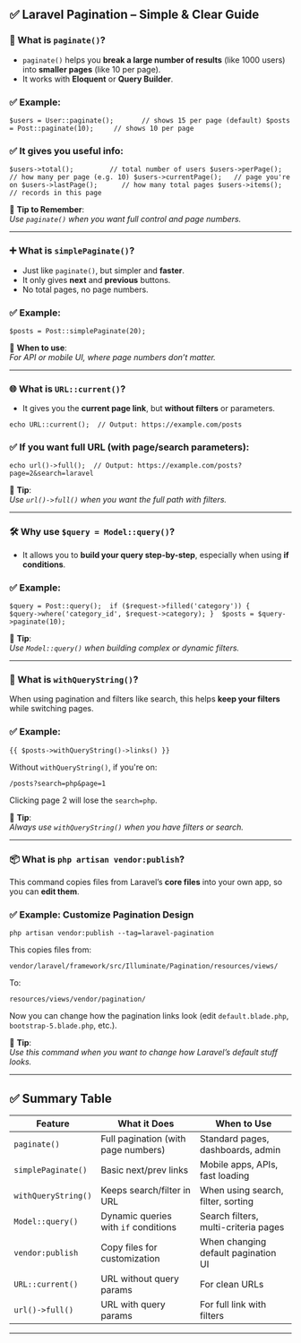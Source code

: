 ## ✅ Laravel Pagination – Simple & Clear Guide

### 🔢 What is `paginate()`?

- `paginate()` helps you **break a large number of results** (like 1000 users) into **smaller pages** (like 10 per page).
- It works with **Eloquent** or **Query Builder**.
### ✅ Example:

`$users = User::paginate();       // shows 15 per page (default) $posts = Post::paginate(10);     // shows 10 per page`

### ✅ It gives you useful info:

`$users->total();         // total number of users $users->perPage();       // how many per page (e.g. 10) $users->currentPage();   // page you're on $users->lastPage();      // how many total pages $users->items();         // records in this page`

🧠 **Tip to Remember**:  
_Use `paginate()` when you want full control and page numbers._

---

### ➕ What is `simplePaginate()`?

- Just like `paginate()`, but simpler and **faster**.
- It only gives **next** and **previous** buttons.
- No total pages, no page numbers.
### ✅ Example:

`$posts = Post::simplePaginate(20);`

🧠 **When to use**:  
_For API or mobile UI, where page numbers don’t matter._

---

### 🌐 What is `URL::current()`?

- It gives you the **current page link**, but **without filters** or parameters.

`echo URL::current();  // Output: https://example.com/posts`

### ✅ If you want full URL (with page/search parameters):

`echo url()->full();  // Output: https://example.com/posts?page=2&search=laravel`

🧠 **Tip**:  
_Use `url()->full()` when you want the full path with filters._

---

### 🛠️ Why use `$query = Model::query()`?

- It allows you to **build your query step-by-step**, especially when using **if conditions**.
### ✅ Example:

`$query = Post::query();  if ($request->filled('category')) {     $query->where('category_id', $request->category); }  $posts = $query->paginate(10);`

🧠 **Tip**:  
_Use `Model::query()` when building complex or dynamic filters._

---

### 🔗 What is `withQueryString()`?

When using pagination and filters like search, this helps **keep your filters** while switching pages.
### ✅ Example:

`{{ $posts->withQueryString()->links() }}`

Without `withQueryString()`, if you're on:

`/posts?search=php&page=1`

Clicking page 2 will lose the `search=php`.

🧠 **Tip**:  
_Always use `withQueryString()` when you have filters or search._

---

### 📦 What is `php artisan vendor:publish`?

This command copies files from Laravel’s **core files** into your own app, so you can **edit them**.

### ✅ Example: Customize Pagination Design

`php artisan vendor:publish --tag=laravel-pagination`

This copies files from:

`vendor/laravel/framework/src/Illuminate/Pagination/resources/views/`

To:

`resources/views/vendor/pagination/`

Now you can change how the pagination links look (edit `default.blade.php`, `bootstrap-5.blade.php`, etc.).

🧠 **Tip**:  
_Use this command when you want to change how Laravel’s default stuff looks._

---

## ✅ Summary Table

|Feature|What it Does|When to Use|
|---|---|---|
|`paginate()`|Full pagination (with page numbers)|Standard pages, dashboards, admin|
|`simplePaginate()`|Basic next/prev links|Mobile apps, APIs, fast loading|
|`withQueryString()`|Keeps search/filter in URL|When using search, filter, sorting|
|`Model::query()`|Dynamic queries with `if` conditions|Search filters, multi-criteria pages|
|`vendor:publish`|Copy files for customization|When changing default pagination UI|
|`URL::current()`|URL without query params|For clean URLs|
|`url()->full()`|URL with query params|For full link with filters|

---